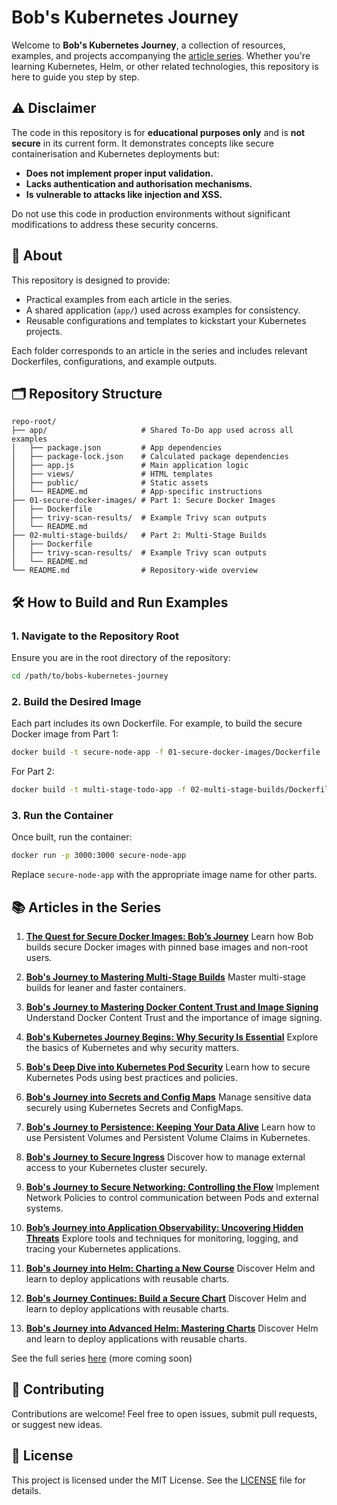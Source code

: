 # Bob's Kubernetes Journey

Welcome to **Bob's Kubernetes Journey**, a collection of resources, examples, and projects accompanying the [article series](https://kelcode.co.uk). Whether you're learning Kubernetes, Helm, or other related technologies, this repository is here to guide you step by step.

## ⚠️ Disclaimer

The code in this repository is for **educational purposes only** and is **not secure** in its current form. It demonstrates concepts like secure containerisation and Kubernetes deployments but:
- **Does not implement proper input validation.**
- **Lacks authentication and authorisation mechanisms.**
- **Is vulnerable to attacks like injection and XSS.**

Do not use this code in production environments without significant modifications to address these security concerns.

## 📖 About

This repository is designed to provide:
- Practical examples from each article in the series.
- A shared application (`app/`) used across examples for consistency.
- Reusable configurations and templates to kickstart your Kubernetes projects.

Each folder corresponds to an article in the series and includes relevant Dockerfiles, configurations, and example outputs.

## 🗂️ Repository Structure

```plaintext
repo-root/
├── app/                     # Shared To-Do app used across all examples
│   ├── package.json         # App dependencies
│   ├── package-lock.json    # Calculated package dependencies
│   ├── app.js               # Main application logic
│   ├── views/               # HTML templates
│   ├── public/              # Static assets
│   └── README.md            # App-specific instructions
├── 01-secure-docker-images/ # Part 1: Secure Docker Images
│   ├── Dockerfile
│   ├── trivy-scan-results/  # Example Trivy scan outputs
│   └── README.md
├── 02-multi-stage-builds/   # Part 2: Multi-Stage Builds
│   ├── Dockerfile
│   ├── trivy-scan-results/  # Example Trivy scan outputs
│   └── README.md
└── README.md                # Repository-wide overview
```

## 🛠️ How to Build and Run Examples

### 1. Navigate to the Repository Root
Ensure you are in the root directory of the repository:
```bash
cd /path/to/bobs-kubernetes-journey
```

### 2. Build the Desired Image
Each part includes its own Dockerfile. For example, to build the secure Docker image from Part 1:
```bash
docker build -t secure-node-app -f 01-secure-docker-images/Dockerfile .
```

For Part 2:
```bash
docker build -t multi-stage-todo-app -f 02-multi-stage-builds/Dockerfile .
```

### 3. Run the Container
Once built, run the container:
```bash
docker run -p 3000:3000 secure-node-app
```

Replace `secure-node-app` with the appropriate image name for other parts.

## 📚 Articles in the Series

1. **[The Quest for Secure Docker Images: Bob’s Journey](https://kelcode.co.uk/building-secure-docker-images-best-practices-for-security-first-containers/)**
   Learn how Bob builds secure Docker images with pinned base images and non-root users.

2. **[Bob's Journey to Mastering Multi-Stage Builds](https://kelcode.co.uk/mastering-multi-stage-docker-builds/)**
   Master multi-stage builds for leaner and faster containers.

3. **[Bob's Journey to Mastering Docker Content Trust and Image Signing](https://kelcode.co.uk/bobs-journey-to-mastering-dct/)**
   Understand Docker Content Trust and the importance of image signing.

4. **[Bob's Kubernetes Journey Begins: Why Security Is Essential](https://kelcode.co.uk/bobs-kubernetes-journey-begins-why-security-is-essential/)**
   Explore the basics of Kubernetes and why security matters.

5. **[Bob's Deep Dive into Kubernetes Pod Security](https://kelcode.co.uk/securing-your-kubernetes-pods-a-deep-dive/)**
   Learn how to secure Kubernetes Pods using best practices and policies.

6. **[Bob's Journey into Secrets and Config Maps](https://kelcode.co.uk/bobs-journey-into-secrets-and-config-maps/)**
   Manage sensitive data securely using Kubernetes Secrets and ConfigMaps.

7. **[Bob's Journey to Persistence: Keeping Your Data Alive](https://kelcode.co.uk/bobs-journey-to-persistence-keeping-your-data-alive/)**
   Learn how to use Persistent Volumes and Persistent Volume Claims in Kubernetes.

8. **[Bob's Journey to Secure Ingress](https://kelcode.co.uk/exposing_your_applications_with_ingress/)**
   Discover how to manage external access to your Kubernetes cluster securely.

9. **[Bob's Journey to Secure Networking: Controlling the Flow](https://kelcode.co.uk/kubernetes-secure-networking-policies/)**
   Implement Network Policies to control communication between Pods and external systems.

10. **[Bob’s Journey into Application Observability: Uncovering Hidden Threats](https://kelcode.co.uk/kubernetes-uncovering-hidden-threats/)**
    Explore tools and techniques for monitoring, logging, and tracing your Kubernetes applications.

11. **[Bob's Journey into Helm: Charting a New Course](https://kelcode.co.uk/bobs-journey-into-helm-charting-a-new-course/)**
    Discover Helm and learn to deploy applications with reusable charts.

12. **[Bob's Journey Continues: Build a Secure Chart](https://kelcode.co.uk/build-a-secure-chart-for-a-todo-app/)**
    Discover Helm and learn to deploy applications with reusable charts.

13. **[Bob's Journey into Advanced Helm: Mastering Charts](https://kelcode.co.uk/bobs-journey-into-advanced-helm-mastering-charts/)**
    Discover Helm and learn to deploy applications with reusable charts.

See the full series [here](https://kelcode.co.uk/tag/bobsjourney/) (more coming soon)

## 🌟 Contributing

Contributions are welcome! Feel free to open issues, submit pull requests, or suggest new ideas.

## 📜 License

This project is licensed under the MIT License. See the [LICENSE](LICENSE) file for details.
